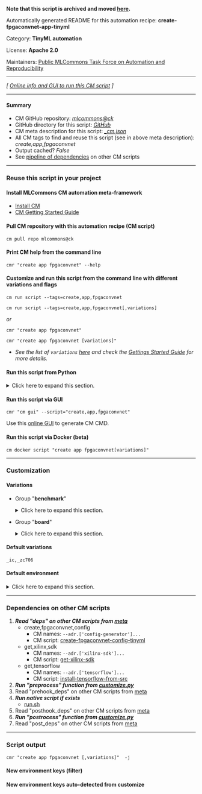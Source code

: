 **Note that this script is archived and moved [here](https://github.com/mlcommons/cm4mlops/tree/main/script/create-fpgaconvnet-app-tinyml).**



Automatically generated README for this automation recipe: **create-fpgaconvnet-app-tinyml**

Category: **TinyML automation**

License: **Apache 2.0**

Maintainers: [Public MLCommons Task Force on Automation and Reproducibility](https://github.com/mlcommons/ck/blob/master/docs/taskforce.md)

---
*[ [Online info and GUI to run this CM script](https://access.cknowledge.org/playground/?action=scripts&name=create-fpgaconvnet-app-tinyml,618f3520e98e4728) ]*

---
#### Summary

* CM GitHub repository: *[mlcommons@ck](https://github.com/mlcommons/ck/tree/dev/cm-mlops)*
* GitHub directory for this script: *[GitHub](https://github.com/mlcommons/ck/tree/dev/cm-mlops/script/create-fpgaconvnet-app-tinyml)*
* CM meta description for this script: *[_cm.json](_cm.json)*
* All CM tags to find and reuse this script (see in above meta description): *create,app,fpgaconvnet*
* Output cached? *False*
* See [pipeline of dependencies](#dependencies-on-other-cm-scripts) on other CM scripts


---
### Reuse this script in your project

#### Install MLCommons CM automation meta-framework

* [Install CM](https://access.cknowledge.org/playground/?action=install)
* [CM Getting Started Guide](https://github.com/mlcommons/ck/blob/master/docs/getting-started.md)

#### Pull CM repository with this automation recipe (CM script)

```cm pull repo mlcommons@ck```

#### Print CM help from the command line

````cmr "create app fpgaconvnet" --help````

#### Customize and run this script from the command line with different variations and flags

`cm run script --tags=create,app,fpgaconvnet`

`cm run script --tags=create,app,fpgaconvnet[,variations] `

*or*

`cmr "create app fpgaconvnet"`

`cmr "create app fpgaconvnet [variations]" `


* *See the list of `variations` [here](#variations) and check the [Gettings Started Guide](https://github.com/mlcommons/ck/blob/dev/docs/getting-started.md) for more details.*

#### Run this script from Python

<details>
<summary>Click here to expand this section.</summary>

```python

import cmind

r = cmind.access({'action':'run'
                  'automation':'script',
                  'tags':'create,app,fpgaconvnet'
                  'out':'con',
                  ...
                  (other input keys for this script)
                  ...
                 })

if r['return']>0:
    print (r['error'])

```

</details>


#### Run this script via GUI

```cmr "cm gui" --script="create,app,fpgaconvnet"```

Use this [online GUI](https://cKnowledge.org/cm-gui/?tags=create,app,fpgaconvnet) to generate CM CMD.

#### Run this script via Docker (beta)

`cm docker script "create app fpgaconvnet[variations]" `

___
### Customization


#### Variations

  * Group "**benchmark**"
    <details>
    <summary>Click here to expand this section.</summary>

    * **`_ic`** (default)
      - Workflow:

    </details>


  * Group "**board**"
    <details>
    <summary>Click here to expand this section.</summary>

    * **`_zc706`** (default)
      - Environment variables:
        - *CM_TINY_BOARD*: `zc706`
      - Workflow:

    </details>


#### Default variations

`_ic,_zc706`
#### Default environment

<details>
<summary>Click here to expand this section.</summary>

These keys can be updated via `--env.KEY=VALUE` or `env` dictionary in `@input.json` or using script flags.


</details>

___
### Dependencies on other CM scripts


  1. ***Read "deps" on other CM scripts from [meta](https://github.com/mlcommons/ck/tree/dev/cm-mlops/script/create-fpgaconvnet-app-tinyml/_cm.json)***
     * create,fpgaconvnet,config
       * CM names: `--adr.['config-generator']...`
       - CM script: [create-fpgaconvnet-config-tinyml](https://github.com/mlcommons/ck/tree/master/cm-mlops/script/create-fpgaconvnet-config-tinyml)
     * get,xilinx,sdk
       * CM names: `--adr.['xilinx-sdk']...`
       - CM script: [get-xilinx-sdk](https://github.com/mlcommons/ck/tree/master/cm-mlops/script/get-xilinx-sdk)
     * get,tensorflow
       * CM names: `--adr.['tensorflow']...`
       - CM script: [install-tensorflow-from-src](https://github.com/mlcommons/ck/tree/master/cm-mlops/script/install-tensorflow-from-src)
  1. ***Run "preprocess" function from [customize.py](https://github.com/mlcommons/ck/tree/dev/cm-mlops/script/create-fpgaconvnet-app-tinyml/customize.py)***
  1. Read "prehook_deps" on other CM scripts from [meta](https://github.com/mlcommons/ck/tree/dev/cm-mlops/script/create-fpgaconvnet-app-tinyml/_cm.json)
  1. ***Run native script if exists***
     * [run.sh](https://github.com/mlcommons/ck/tree/dev/cm-mlops/script/create-fpgaconvnet-app-tinyml/run.sh)
  1. Read "posthook_deps" on other CM scripts from [meta](https://github.com/mlcommons/ck/tree/dev/cm-mlops/script/create-fpgaconvnet-app-tinyml/_cm.json)
  1. ***Run "postrocess" function from [customize.py](https://github.com/mlcommons/ck/tree/dev/cm-mlops/script/create-fpgaconvnet-app-tinyml/customize.py)***
  1. Read "post_deps" on other CM scripts from [meta](https://github.com/mlcommons/ck/tree/dev/cm-mlops/script/create-fpgaconvnet-app-tinyml/_cm.json)

___
### Script output
`cmr "create app fpgaconvnet [,variations]"  -j`
#### New environment keys (filter)

#### New environment keys auto-detected from customize
